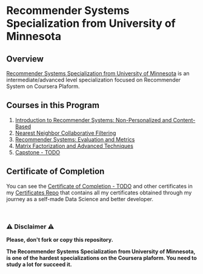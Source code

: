 # Recommender Systems Specialization from University of Minnesota

## Overview
[Recommender Systems Specialization from University of Minnesota](https://www.coursera.org/specializations/recommender-systems) is an intermediate/advanced level specialization focused on Recommender System on Coursera Plaform.

## Courses in this Program

1) [Introduction to Recommender Systems: Non-Personalized and Content-Based](./01%20-%20Introduction%20to%20Recommender%20System%20-%20Non%20Personalized%20and%20Content-Based) 
2) [Nearest Neighbor Collaborative Filtering](./02%20-%20Neares%20Neighbor%20Collaborative%20Filtering)
3) [Recommender Systems: Evaluation and Metrics](./03%20-%20Recommender%20Systems%20-%20Evaluation%20and%20Metrix)
4) [Matrix Factorization and Advanced Techniques](./04%20-%20Matrix%20Factorization%20and%20Advanced%20Techniques)
5) [Capstone - TODO](./05%20-%20Recommender%20Systems%20Capstone)

## Certificate of Completion
You can see the [Certificate of Completion - TODO](TODO) and other certificates in my [Certificates Repo](https://github.com/AlessandroCorradini/Certificates) that contains all my certificates obtained through my journey as a self-made Data Science and better developer.

<br/>

### ⚠️ Disclaimer ⚠️
**Please, don't fork or copy this repository.**

**The Recommender Systems Specialization from University of Minnesota, is one of the hardest specializations on the Coursera plaform. You need to study a lot for succeed it.**
